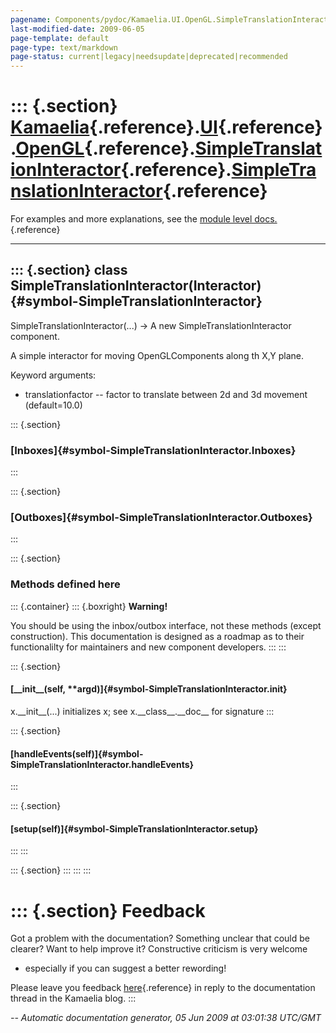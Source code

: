 ```yaml
---
pagename: Components/pydoc/Kamaelia.UI.OpenGL.SimpleTranslationInteractor.SimpleTranslationInteractor
last-modified-date: 2009-06-05
page-template: default
page-type: text/markdown
page-status: current|legacy|needsupdate|deprecated|recommended
---
```

::: {.section}
[Kamaelia](/Components/pydoc/Kamaelia.html){.reference}.[UI](/Components/pydoc/Kamaelia.UI.html){.reference}.[OpenGL](/Components/pydoc/Kamaelia.UI.OpenGL.html){.reference}.[SimpleTranslationInteractor](/Components/pydoc/Kamaelia.UI.OpenGL.SimpleTranslationInteractor.html){.reference}.[SimpleTranslationInteractor](/Components/pydoc/Kamaelia.UI.OpenGL.SimpleTranslationInteractor.SimpleTranslationInteractor.html){.reference}
==========================================================================================================================================================================================================================================================================================================================================================================================================================================

For examples and more explanations, see the [module level
docs.](/Components/pydoc/Kamaelia.UI.OpenGL.SimpleTranslationInteractor.html){.reference}

------------------------------------------------------------------------

::: {.section}
class SimpleTranslationInteractor(Interactor) {#symbol-SimpleTranslationInteractor}
---------------------------------------------

SimpleTranslationInteractor(\...) -\> A new SimpleTranslationInteractor
component.

A simple interactor for moving OpenGLComponents along th X,Y plane.

Keyword arguments:

-   translationfactor \-- factor to translate between 2d and 3d movement
    (default=10.0)

::: {.section}
### [Inboxes]{#symbol-SimpleTranslationInteractor.Inboxes}
:::

::: {.section}
### [Outboxes]{#symbol-SimpleTranslationInteractor.Outboxes}
:::

::: {.section}
### Methods defined here

::: {.container}
::: {.boxright}
**Warning!**

You should be using the inbox/outbox interface, not these methods
(except construction). This documentation is designed as a roadmap as to
their functionalilty for maintainers and new component developers.
:::
:::

::: {.section}
#### [\_\_init\_\_(self, \*\*argd)]{#symbol-SimpleTranslationInteractor.__init__}

x.\_\_init\_\_(\...) initializes x; see x.\_\_class\_\_.\_\_doc\_\_ for
signature
:::

::: {.section}
#### [handleEvents(self)]{#symbol-SimpleTranslationInteractor.handleEvents}
:::

::: {.section}
#### [setup(self)]{#symbol-SimpleTranslationInteractor.setup}
:::
:::

::: {.section}
:::
:::
:::

::: {.section}
Feedback
========

Got a problem with the documentation? Something unclear that could be
clearer? Want to help improve it? Constructive criticism is very welcome
- especially if you can suggest a better rewording!

Please leave you feedback
[here](../../../cgi-bin/blog/blog.cgi?rm=viewpost&nodeid=1142023701){.reference}
in reply to the documentation thread in the Kamaelia blog.
:::

*\-- Automatic documentation generator, 05 Jun 2009 at 03:01:38 UTC/GMT*
